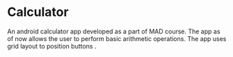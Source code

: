 # Calculator

An android calculator app developed as a part of MAD course. The app as of now allows the user to perform basic arithmetic operations. The app uses grid layout to position buttons .  
